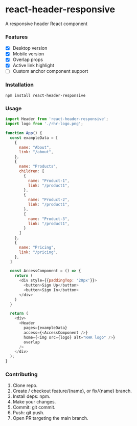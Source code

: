 # react-header-responsive
A responsive header React component

### Features
- [x] Desktop version
- [x] Mobile version
- [x] Overlap props
- [x] Active link highlight
- [ ] Custom anchor component support

### Installation
```
npm install react-header-responsive
```

### Usage
```js
import Header from 'react-header-responsive';
import logo from './rhr-logo.png';

function App() {
  const exampleData = [
    {
      name: "About",
      link: "/about",
    },
    {
      name: "Products",
      children: [
        {
          name: "Product-1",
          link: "/product1",
        },
        {
          name: "Product-2",
          link: "/product1",
        },
        {
          name: "Product-3",
          link: "/product1",
        }
      ]
    },
    {
      name: "Pricing",
      link: "/pricing",
    },
  ]

  const AccessComponent = () => {
    return (
      <div style={{paddingTop: '20px'}}>
        <button>Sign Up</button>
        <button>Sign In</button>
      </div>
    )
  }

  return (
    <div>
      <Header 
        pages={exampleData} 
        access={<AccessComponent />} 
        home={<img src={logo} alt="RHR logo" />} 
        overlap
      />
    </div>
  );
}
```

### Contributing
1. Clone repo.
2. Create / checkout feature/{name}, or fix/{name} branch.
3. Install deps: npm.
4. Make your changes.
5. Commit: git commit.
6. Push: git push.
7. Open PR targeting the main branch.
